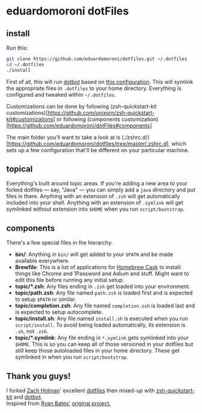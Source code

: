 # eduardomoroni dotFiles

## install

Run this:

```sh
git clone https://github.com/eduardomoroni/dotfiles.git ~/.dotfiles
cd ~/.dotfiles
./install
```

First of all, this will run [dotbot](https://github.com/anishathalye/dotbot) based on [this configuration](https://github.com/eduardomoroni/dotfiles/blob/master/install.conf.yaml). This will symlink the appropriate files in `.dotfiles` to your home directory. Everything is configured and tweaked within `~/.dotfiles`.

Customizations can be done by following (zsh-quickstart-kit customizations)[https://github.com/unixorn/zsh-quickstart-kit#customizations] or following (components customization)[https://github.com/eduardomoroni/dotFiles#components]

The main folder you'll want to take a look at is (./zshrc.d/)[https://github.com/eduardomoroni/dotfiles/tree/master/.zshrc.d],
which sets up a few configuration that'll be different on your particular machine.

## topical

Everything's built around topic areas. If you're adding a new area to your
forked dotfiles — say, "Java" — you can simply add a `java` directory and put
files in there. Anything with an extension of `.zsh` will get automatically
included into your shell. Anything with an extension of `.symlink` will get
symlinked without extension into `$HOME` when you run `script/bootstrap`.

## components

There's a few special files in the hierarchy.

- **bin/**: Anything in `bin/` will get added to your `$PATH` and be made
  available everywhere.
- **Brewfile**: This is a list of applications for [Homebrew Cask](https://caskroom.github.io) to install: things like Chrome and 1Password and Adium and stuff. Might want to edit this file before running any initial setup.
- **topic/\*.zsh**: Any files ending in `.zsh` get loaded into your
  environment.
- **topic/path.zsh**: Any file named `path.zsh` is loaded first and is
  expected to setup `$PATH` or similar.
- **topic/completion.zsh**: Any file named `completion.zsh` is loaded
  last and is expected to setup autocomplete.
- **topic/install.sh**: Any file named `install.sh` is executed when you run `script/install`. To avoid being loaded automatically, its extension is `.sh`, not `.zsh`.
- **topic/\*.symlink**: Any file ending in `*.symlink` gets symlinked into
  your `$HOME`. This is so you can keep all of those versioned in your dotfiles
  but still keep those autoloaded files in your home directory. These get
  symlinked in when you run `script/bootstrap`.

## Thank you guys!

I forked [Zach Holman](https://github.com/holman)' excellent
[dotfiles](https://github.com/holman/dotfiles) then mixed-up with [zsh-quickstart-kit](https://github.com/unixorn/zsh-quickstart-kit) and [dotbot](https://github.com/anishathalye/dotbot).  
Inspired from [Ryan Bates'](http://github.com/ryanb) [original project.](http://github.com/ryanb/dotfiles)